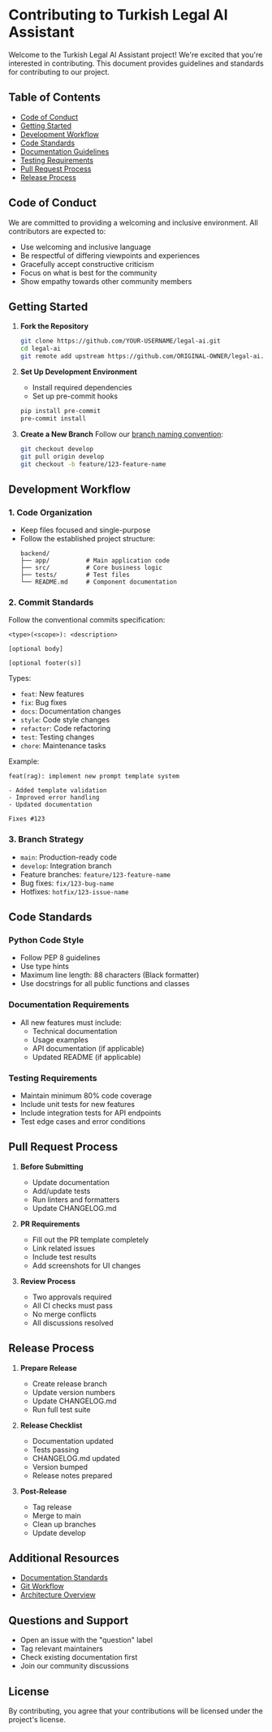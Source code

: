 # Contributing to Turkish Legal AI Assistant

Welcome to the Turkish Legal AI Assistant project! We're excited that you're interested in contributing. This document provides guidelines and standards for contributing to our project.

## Table of Contents

- [Code of Conduct](#code-of-conduct)
- [Getting Started](#getting-started)
- [Development Workflow](#development-workflow)
- [Code Standards](#code-standards)
- [Documentation Guidelines](#documentation-guidelines)
- [Testing Requirements](#testing-requirements)
- [Pull Request Process](#pull-request-process)
- [Release Process](#release-process)

## Code of Conduct

We are committed to providing a welcoming and inclusive environment. All contributors are expected to:

- Use welcoming and inclusive language
- Be respectful of differing viewpoints and experiences
- Gracefully accept constructive criticism
- Focus on what is best for the community
- Show empathy towards other community members

## Getting Started

1. **Fork the Repository**

   ```bash
   git clone https://github.com/YOUR-USERNAME/legal-ai.git
   cd legal-ai
   git remote add upstream https://github.com/ORIGINAL-OWNER/legal-ai.git
   ```

2. **Set Up Development Environment**

   - Install required dependencies
   - Set up pre-commit hooks

   ```bash
   pip install pre-commit
   pre-commit install
   ```

3. **Create a New Branch**
   Follow our [branch naming convention](docs/GIT_WORKFLOW.md):
   ```bash
   git checkout develop
   git pull origin develop
   git checkout -b feature/123-feature-name
   ```

## Development Workflow

### 1. Code Organization

- Keep files focused and single-purpose
- Follow the established project structure:
  ```
  backend/
  ├── app/          # Main application code
  ├── src/          # Core business logic
  ├── tests/        # Test files
  └── README.md     # Component documentation
  ```

### 2. Commit Standards

Follow the conventional commits specification:

```
<type>(<scope>): <description>

[optional body]

[optional footer(s)]
```

Types:

- `feat`: New features
- `fix`: Bug fixes
- `docs`: Documentation changes
- `style`: Code style changes
- `refactor`: Code refactoring
- `test`: Testing changes
- `chore`: Maintenance tasks

Example:

```
feat(rag): implement new prompt template system

- Added template validation
- Improved error handling
- Updated documentation

Fixes #123
```

### 3. Branch Strategy

- `main`: Production-ready code
- `develop`: Integration branch
- Feature branches: `feature/123-feature-name`
- Bug fixes: `fix/123-bug-name`
- Hotfixes: `hotfix/123-issue-name`

## Code Standards

### Python Code Style

- Follow PEP 8 guidelines
- Use type hints
- Maximum line length: 88 characters (Black formatter)
- Use docstrings for all public functions and classes

### Documentation Requirements

- All new features must include:
  - Technical documentation
  - Usage examples
  - API documentation (if applicable)
  - Updated README (if applicable)

### Testing Requirements

- Maintain minimum 80% code coverage
- Include unit tests for new features
- Include integration tests for API endpoints
- Test edge cases and error conditions

## Pull Request Process

1. **Before Submitting**

   - Update documentation
   - Add/update tests
   - Run linters and formatters
   - Update CHANGELOG.md

2. **PR Requirements**

   - Fill out the PR template completely
   - Link related issues
   - Include test results
   - Add screenshots for UI changes

3. **Review Process**
   - Two approvals required
   - All CI checks must pass
   - No merge conflicts
   - All discussions resolved

## Release Process

1. **Prepare Release**

   - Create release branch
   - Update version numbers
   - Update CHANGELOG.md
   - Run full test suite

2. **Release Checklist**

   - Documentation updated
   - Tests passing
   - CHANGELOG.md updated
   - Version bumped
   - Release notes prepared

3. **Post-Release**
   - Tag release
   - Merge to main
   - Clean up branches
   - Update develop

## Additional Resources

- [Documentation Standards](docs/DOCUMENTATION_STANDARDS.md)
- [Git Workflow](docs/GIT_WORKFLOW.md)
- [Architecture Overview](docs/ARCHITECTURE.md)

## Questions and Support

- Open an issue with the "question" label
- Tag relevant maintainers
- Check existing documentation first
- Join our community discussions

## License

By contributing, you agree that your contributions will be licensed under the project's license.
